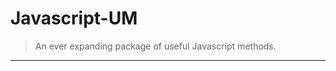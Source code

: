 # Javascript-UM
> An ever expanding package of useful Javascript methods.
-------------------------------------------------------------------------------------
